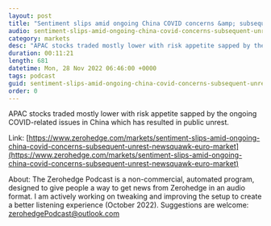 ```yaml
---
layout: post
title: "Sentiment slips amid ongoing China COVID concerns &amp; subsequent unrest - Newsquawk Euro Market Open"
audio: sentiment-slips-amid-ongoing-china-covid-concerns-subsequent-unrest-newsquawk-euro-market-0
category: markets
desc: "APAC stocks traded mostly lower with risk appetite sapped by the ongoing COVID-related issues in China which has resulted in public unrest."
duration: 00:11:21
length: 681
datetime: Mon, 28 Nov 2022 06:46:00 +0000
tags: podcast
guid: sentiment-slips-amid-ongoing-china-covid-concerns-subsequent-unrest-newsquawk-euro-market-0
order: 0
---
```

APAC stocks traded mostly lower with risk appetite sapped by the ongoing COVID-related issues in China which has resulted in public unrest.

Link: [https://www.zerohedge.com/markets/sentiment-slips-amid-ongoing-china-covid-concerns-subsequent-unrest-newsquawk-euro-market](https://www.zerohedge.com/markets/sentiment-slips-amid-ongoing-china-covid-concerns-subsequent-unrest-newsquawk-euro-market)

About: The Zerohedge Podcast is a non-commercial, automated program, designed to give people a way to get news from Zerohedge in an audio format.  I am actively working on tweaking and improving the setup to create a better listening experience (October 2022).  Suggestions are welcome: [zerohedgePodcast@outlook.com](mailto:zerohedgePodcast@outlook.com)
